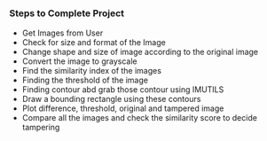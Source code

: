 <h1></h1>
<h3>Steps to Complete Project</h3>
<ul>
<li>Get Images from User</li>
<li>Check for size and format of the Image</li>
<li>Change shape and size of image according to the original image</li>
<li>Convert the image to grayscale</li>
<li>Find the similarity index of the images</li>
<li>Finding the threshold of the image</li>
<li>Finding contour abd grab those contour using IMUTILS</li>
<li>Draw a bounding rectangle using these contours</li>
<li>Plot difference, threshold, original and tampered image</li>
<li>Compare all the images and check the similarity score to decide tampering</li>
</ul>